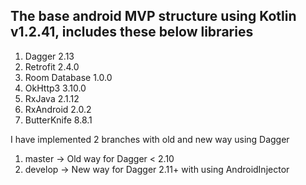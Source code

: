 The base android MVP structure using **Kotlin v1.2.41**, includes these below libraries
---
1. Dagger 2.13
2. Retrofit 2.4.0
3. Room Database 1.0.0
4. OkHttp3 3.10.0
5. RxJava 2.1.12
6. RxAndroid 2.0.2
7. ButterKnife 8.8.1

I have implemented 2 branches with old and new way using Dagger
1. master -> Old way for Dagger < 2.10
2. develop -> New way for Dagger 2.11+ with using AndroidInjector